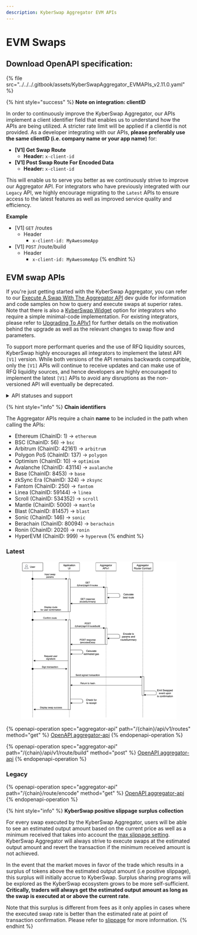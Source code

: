 ```yaml
---
description: KyberSwap Aggregator EVM APIs
---
```


# EVM Swaps

## Download OpenAPI specification:

{% file src="../../../.gitbook/assets/KyberSwapAggregator_EVMAPIs_v2.11.0.yaml" %}

{% hint style="success" %}
**Note on integration: clientID**

In order to continuously improve the KyberSwap Aggregator, our APIs implement a client identifier field that enables us to understand how the APIs are being utilized. A stricter rate limit will be applied if a clientId is not provided. As a developer integrating with our APIs, **please preferably use the same clientID (i.e. company name or your app name)** for:

* **\[V1] Get Swap Route**
  * **Header:** `x-client-id`
* **\[V1] Post Swap Route For Encoded Data**
  * **Header:** `x-client-id`

This will enable us to serve you better as we continuously strive to improve our Aggregator API. For integrators who have previously integrated with our `Legacy` API, we highly encourage migrating to the `Latest` APIs to ensure access to the latest features as well as improved service quality and efficiency.

**Example**

* \[V1] `GET` /routes
  * Header
    * `x-client-id: MyAwesomeApp`
* \[V1] `POST` /route/build
  * Header
    * `x-client-id: MyAwesomeApp`
{% endhint %}

## EVM swap APIs

If you're just getting started with the KyberSwap Aggregator, you can refer to our [Execute A Swap With The Aggregator API](../developer-guides/execute-a-swap-with-the-aggregator-api.md) dev guide for information and code samples on how to query and execute swaps at superior rates. Note that there is also a [KyberSwap Widget](../../kyberswap-widget/) option for integrators who require a simple minimal-code implementation. For existing integrators, please refer to [Upgrading To APIv1](../developer-guides/upgrading-to-apiv1.md) for further details on the motivation behind the upgrade as well as the relevant changes to swap flow and parameters.

To support more performant queries and the use of RFQ liquidity sources, KyberSwap highly encourages all integrators to implement the latest API `[V1]` version. While both versions of the API remains backwards compatible, only the `[V1]` APIs will continue to receive updates and can make use of RFQ liquidity sources, and hence developers are highly encouraged to implement the latest `[V1]` APIs to avoid any disruptions as the non-versioned API will eventually be deprecated.

<details>

<summary>API statuses and support</summary>

KyberSwap APIs uses the following statuses to minimize version miscommunications and ensure an uninterrupted service for the end user:

* `Latest`: API is functional and supported. This is the recommended version for all integrators (new and existing).
* `Legacy`: API remains functional with support for bugs only. No new feature updates.
* `Deprecated`: API is no longer functional and is not supported.

For all developers, it is highly recommended that you refer to the API with the `Latest` tag to ensure access to the latest features as well as improved service quality and efficiency. APIs which are planned to be sunset will be tagged `Legacy` during the transition period and thereafter moved to `Deprecated`.

The KyberSwap Docs will continue to maintain information regarding `Legacy` and `Deprecated` APIs.

</details>

{% hint style="info" %}
**Chain identifiers**

The Aggregator APIs require a chain **name** to be included in the path when calling the APIs:

* Ethereum (ChainID: 1) -> `ethereum`
* BSC (ChainID: 56) -> `bsc`
* Arbitrum (ChainID: 42161) -> `arbitrum`
* Polygon PoS (ChainID: 137) -> `polygon`
* Optimism (ChainID: 10) -> `optimism`
* Avalanche (ChainID: 43114) -> `avalanche`
* Base (ChainID: 8453) -> `base`
* zkSync Era (ChainID: 324) -> `zksync`
* Fantom (ChainID: 250) -> `fantom`
* Linea (ChainID: 59144) -> `linea`
* Scroll (ChainID: 534352) -> `scroll`
* Mantle (ChainID: 5000) -> `mantle`
* Blast (ChainID: 81457) -> `blast`
* Sonic (ChainID: 146) -> `sonic`
* Berachain (ChainID: 80094) -> `berachain`
* Ronin (ChainID: 2020) -> `ronin`
* HyperEVM (ChainID: 999) -> `hyperevm`
{% endhint %}

### &#x20;Latest

<figure><img src="../../../.gitbook/assets/Aggregator APIv1.jpg" alt=""><figcaption></figcaption></figure>

{% openapi-operation spec="aggregator-api" path="/{chain}/api/v1/routes" method="get" %}
[OpenAPI aggregator-api](https://gitbook-x-prod-openapi.4401d86825a13bf607936cc3a9f3897a.r2.cloudflarestorage.com/raw/ab5d11c7e0062e7b9db63557286aec722ff7f6e144c94d31eff4c8acadd75558.txt?X-Amz-Algorithm=AWS4-HMAC-SHA256&X-Amz-Content-Sha256=UNSIGNED-PAYLOAD&X-Amz-Credential=dce48141f43c0191a2ad043a6888781c%2F20250728%2Fauto%2Fs3%2Faws4_request&X-Amz-Date=20250728T075743Z&X-Amz-Expires=172800&X-Amz-Signature=460e3087d3d323b5217daebf67a10ca5e6f183ba249302f3c8ad6130c5c094ae&X-Amz-SignedHeaders=host&x-amz-checksum-mode=ENABLED&x-id=GetObject)
{% endopenapi-operation %}

{% openapi-operation spec="aggregator-api" path="/{chain}/api/v1/route/build" method="post" %}
[OpenAPI aggregator-api](https://gitbook-x-prod-openapi.4401d86825a13bf607936cc3a9f3897a.r2.cloudflarestorage.com/raw/ab5d11c7e0062e7b9db63557286aec722ff7f6e144c94d31eff4c8acadd75558.txt?X-Amz-Algorithm=AWS4-HMAC-SHA256&X-Amz-Content-Sha256=UNSIGNED-PAYLOAD&X-Amz-Credential=dce48141f43c0191a2ad043a6888781c%2F20250728%2Fauto%2Fs3%2Faws4_request&X-Amz-Date=20250728T075743Z&X-Amz-Expires=172800&X-Amz-Signature=460e3087d3d323b5217daebf67a10ca5e6f183ba249302f3c8ad6130c5c094ae&X-Amz-SignedHeaders=host&x-amz-checksum-mode=ENABLED&x-id=GetObject)
{% endopenapi-operation %}

### Legacy

{% openapi-operation spec="aggregator-api" path="/{chain}/route/encode" method="get" %}
[OpenAPI aggregator-api](https://gitbook-x-prod-openapi.4401d86825a13bf607936cc3a9f3897a.r2.cloudflarestorage.com/raw/ab5d11c7e0062e7b9db63557286aec722ff7f6e144c94d31eff4c8acadd75558.txt?X-Amz-Algorithm=AWS4-HMAC-SHA256&X-Amz-Content-Sha256=UNSIGNED-PAYLOAD&X-Amz-Credential=dce48141f43c0191a2ad043a6888781c%2F20250728%2Fauto%2Fs3%2Faws4_request&X-Amz-Date=20250728T075743Z&X-Amz-Expires=172800&X-Amz-Signature=460e3087d3d323b5217daebf67a10ca5e6f183ba249302f3c8ad6130c5c094ae&X-Amz-SignedHeaders=host&x-amz-checksum-mode=ENABLED&x-id=GetObject)
{% endopenapi-operation %}

{% hint style="info" %}
**KyberSwap positive slippage surplus collection**

For every swap executed by the KyberSwap Aggregator, users will be able to see an estimated output amount based on the current price as well as a minimum received that takes into account the [max slippage setting](../../kyberswap-interface/user-guides/instantly-swap-at-superior-rates.md#customizing-trade-parameters). KyberSwap Aggregator will always strive to execute swaps at the estimated output amount and revert the transaction if the minimum received amount is not achieved.

In the event that the market moves in favor of the trade which results in a surplus of tokens above the estimated output amount (i.e positive slippage), this surplus will initially accrue to KyberSwap. Surplus sharing programs will be explored as the KyberSwap ecosystem grows to be more self-sufficient. **Critically, traders will always get the estimated output amount as long as the swap is executed at or above the current rate**.

Note that this surplus is different from fees as it only applies in cases where the executed swap rate is better than the estimated rate at point of transaction confirmation. Please refer to [slippage](../../../getting-started/foundational-topics/decentralized-finance/slippage.md) for more information.
{% endhint %}

